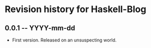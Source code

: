 # Revision history for Haskell-Blog

## 0.0.1 -- YYYY-mm-dd

* First version. Released on an unsuspecting world.
